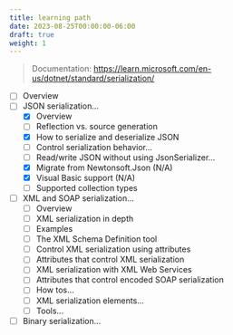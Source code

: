 ```yaml
---
title: learning path
date: 2023-08-25T00:00:00-06:00
draft: true
weight: 1
---
```


> Documentation: https://learn.microsoft.com/en-us/dotnet/standard/serialization/

- [ ] Overview
- [ ] JSON serialization...
  - [x] Overview
  - [ ] Reflection vs. source generation
  - [x] How to serialize and deserialize JSON
  - [ ] Control serialization behavior...
  - [ ] Read/write JSON without using JsonSerializer...
  - [x] Migrate from Newtonsoft.Json (N/A)
  - [x] Visual Basic support (N/A)
  - [ ] Supported collection types 
- [ ] XML and SOAP serialization...
  - [ ] Overview
  - [ ] XML serialization in depth
  - [ ] Examples
  - [ ] The XML Schema Definition tool
  - [ ] Control XML serialization using attributes
  - [ ] Attributes that control XML serialization
  - [ ] XML serialization with XML Web Services
  - [ ] Attributes that control encoded SOAP serialization
  - [ ] How tos...
  - [ ] XML serialization elements...
  - [ ] Tools...
- [ ] Binary serialization...